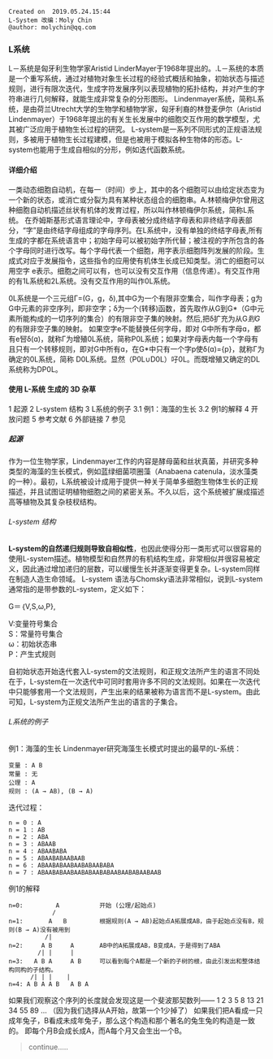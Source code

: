 ```
Created on  2019.05.24.15:44
L-System 改编：Moly Chin
@author: molychin@qq.com
```

### L系统

L－系统是匈牙利生物学家Aristid LinderMayer于1968年提出的。.L－系统的本质是一个重写系统，通过对植物对象生长过程的经验式概括和抽象，初始状态与描述规则，进行有限次迭代，生成字符发展序列以表现植物的拓扑结构，并对产生的字符串进行几何解释，就能生成非常复杂的分形图形。
Lindenmayer系统，简称L系统，是由荷兰Utrecht大学的生物学和植物学家，匈牙利裔的林登麦伊尔（Aristid Lindenmayer）于1968年提出的有关生长发展中的细胞交互作用的数学模型，尤其被广泛应用于植物生长过程的研究。
L-system是一系列不同形式的正规语法规则，多被用于植物生长过程建模，但是也被用于模拟各种生物体的形态。L-system也能用于生成自相似的分形，例如迭代函数系统。

#### 详细介绍
一类动态细胞自动机，在每一（时间）步上，其中的各个细胞可以由给定状态变为一个新的状态，或消亡或分裂为具有某种状态组合的细胞串。A.林顿梅伊尔曾用这种细胞自动机描述丝状有机体的发育过程，所以叫作林顿梅伊尔系统，简称L系统。
在乔姆斯基形式语言理论中，字母表被分成终结字母表和非终结字母表部分，“字”是由终结字母组成的字母序列。在L系统中，没有单独的终结字母表,所有生成的字都在系统语言中；初始字母可以被初始字所代替；被注视的字所包含的各个字母同时进行改写。每个字母代表一个细胞，用字表示细胞阵列发展的阶段。生成式对应于发展指令，这些指令的应用使有机体生长成已知类型。消亡的细胞可以用空字 e表示。细胞之间可以有，也可以没有交互作用（信息传递）。有交互作用的有1L系统和2L系统。没有交互作用的叫作0L系统。

0L系统是一个三元组Γ=(G，g，δ),其中G为一个有限非空集合，叫作字母表；g为G中元素的非空序列，即非空字；δ为一个(转移)函数，首先取作从G到G*（G中元素所能构成的一切序列的集合）的有限非空子集的映射。然后,把δ扩充为从G*到G*的有限非空子集的映射。
如果空字e不能替换任何字母，即对 G中所有字母ɑ，都有e唘δ(ɑ)，就称Γ为增殖0L系统，简称P0L系统；如果对字母表内每一个字母有且只有一个转移规则，即对G中所有ɑ，在G*中只有一个字p使δ(ɑ)={p}，就称Γ为确定的0L系统，简称 D0L系统。显然（P0L∪D0L）吇0L。而既增殖又确定的DL系统称为DP0L。


#### 使用 L-系统 生成的 3D 杂草
1 起源
2 L-system 结构
3 L系统的例子
3.1 例1：海藻的生长
3.2 例1的解释
4 开放问题
5 参考文献
6 外部链接
7 参见

##### 起源
作为一位生物学家，Lindenmayer工作的内容是酵母菌和丝状真菌，并研究多种类型的海藻的生长模式，例如蓝绿细菌项圈藻（Anabaena catenula，淡水藻类的一种）。最初，L系统被设计成用于提供一种关于简单多细胞生物体生长的正规描述，并且试图证明植物细胞之间的紧密关系。不久以后，这个系统被扩展成描述高等植物及其复杂枝杈结构。

###### L-system 结构
**L-system的自然递归规则导致自相似性**，也因此使得分形一类形式可以很容易的使用L-system描述。植物模型和自然界的有机结构生成，非常相似并很容易被定义，因此通过增加递归的层数，可以缓慢生长并逐渐变得更复杂。L-system同样在制造人造生命领域。 L-system 语法与Chomsky语法非常相似，说到L-system通常指的是带参数的L-system，定义如下：

G＝｛V,S,ω,P},

V:变量符号集合  
S：常量符号集合  
ω：初始状态串  
P：产生式规则

自初始状态开始迭代套入L-system的文法规则，和正规文法所产生的语言不同处在于，L-system在一次迭代中可同时套用许多不同的文法规则。如果在一次迭代中只能够套用一个文法规则，产生出来的结果被称为语言而不是L-system。由此可知，L-system为正规文法所产生出的语言的子集合。

###### L系统的例子
例1：海藻的生长
Lindenmayer研究海藻生长模式时提出的最早的L-系统：
```
变量 : A B
常量 : 无
公理 : A
规则 : (A → AB), (B → A)
```

迭代过程：
```
n = 0 : A
n = 1 : AB
n = 2 : ABA
n = 3 : ABAAB
n = 4 : ABAABABA
n = 5 : ABAABABAABAAB
n = 6 : ABAABABAABAABABAABABA
n = 7 : ABAABABAABAABABAABABAABAABABAABAAB
```
例1的解释
```
n=0:         A           开始 (公理/起始点)
            /
n=1:       A   B         根据规则(A → AB)起始点A拓展成AB，由于起始点没有B，规则(B → A)没有被用到
          /|    
n=2:     A B     A       AB中的A拓展成AB，B变成A，于是得到了ABA
        /| |     |
n=3:   A B A     A B     可以看到每个A都是一个新的子树的根，由此引发出和整体结构同构的子结构。
      /| | |    |
n=4: A B A A B   A B A   
```

如果我们观察这个序列的长度就会发现这是一个斐波那契数列—— 1 2 3 5 8 13 21 34 55 89 ... （因为我们选择从A开始，故第一个1少掉了） 如果我们把A看成一只成年兔子，B看成未成年兔子，那么这个构造和那个著名的兔生兔的构造是一致的。 即每个月B会成长成A，而A每个月又会生出一个B。








>continue.....

